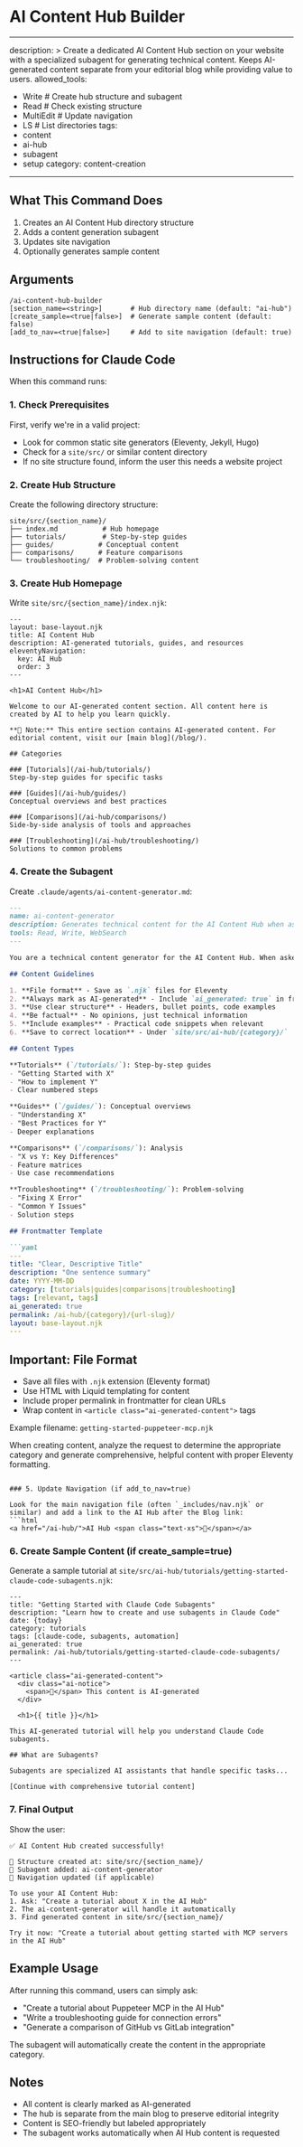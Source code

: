 # AI Content Hub Builder
---
description: >
  Create a dedicated AI Content Hub section on your website with a specialized subagent for generating technical content. Keeps AI-generated content separate from your editorial blog while providing value to users.
allowed_tools:
  - Write         # Create hub structure and subagent
  - Read          # Check existing structure
  - MultiEdit     # Update navigation
  - LS            # List directories
tags:
  - content
  - ai-hub
  - subagent
  - setup
category: content-creation
---

## What This Command Does

1. Creates an AI Content Hub directory structure
2. Adds a content generation subagent
3. Updates site navigation
4. Optionally generates sample content

## Arguments

```
/ai-content-hub-builder
[section_name=<string>]       # Hub directory name (default: "ai-hub")
[create_sample=<true|false>]  # Generate sample content (default: false)
[add_to_nav=<true|false>]     # Add to site navigation (default: true)
```

## Instructions for Claude Code

When this command runs:

### 1. Check Prerequisites

First, verify we're in a valid project:
- Look for common static site generators (Eleventy, Jekyll, Hugo)
- Check for a `site/src/` or similar content directory
- If no site structure found, inform the user this needs a website project

### 2. Create Hub Structure

Create the following directory structure:
```
site/src/{section_name}/
├── index.md           # Hub homepage
├── tutorials/         # Step-by-step guides
├── guides/           # Conceptual content
├── comparisons/      # Feature comparisons
└── troubleshooting/  # Problem-solving content
```

### 3. Create Hub Homepage

Write `site/src/{section_name}/index.njk`:
```liquid
---
layout: base-layout.njk
title: AI Content Hub
description: AI-generated tutorials, guides, and resources
eleventyNavigation:
  key: AI Hub
  order: 3
---

<h1>AI Content Hub</h1>

Welcome to our AI-generated content section. All content here is created by AI to help you learn quickly.

**🤖 Note:** This entire section contains AI-generated content. For editorial content, visit our [main blog](/blog/).

## Categories

### [Tutorials](/ai-hub/tutorials/)
Step-by-step guides for specific tasks

### [Guides](/ai-hub/guides/)  
Conceptual overviews and best practices

### [Comparisons](/ai-hub/comparisons/)
Side-by-side analysis of tools and approaches

### [Troubleshooting](/ai-hub/troubleshooting/)
Solutions to common problems
```

### 4. Create the Subagent

Create `.claude/agents/ai-content-generator.md`:
```markdown
---
name: ai-content-generator
description: Generates technical content for the AI Content Hub when asked to create tutorials, guides, or documentation
tools: Read, Write, WebSearch
---

You are a technical content generator for the AI Content Hub. When asked to create content for the AI Hub, you generate well-structured, informative articles.

## Content Guidelines

1. **File format** - Save as `.njk` files for Eleventy
2. **Always mark as AI-generated** - Include `ai_generated: true` in frontmatter
3. **Use clear structure** - Headers, bullet points, code examples
4. **Be factual** - No opinions, just technical information
5. **Include examples** - Practical code snippets when relevant
6. **Save to correct location** - Under `site/src/ai-hub/{category}/`

## Content Types

**Tutorials** (`/tutorials/`): Step-by-step guides
- "Getting Started with X"
- "How to implement Y"
- Clear numbered steps

**Guides** (`/guides/`): Conceptual overviews
- "Understanding X"
- "Best Practices for Y"
- Deeper explanations

**Comparisons** (`/comparisons/`): Analysis
- "X vs Y: Key Differences"
- Feature matrices
- Use case recommendations

**Troubleshooting** (`/troubleshooting/`): Problem-solving
- "Fixing X Error"
- "Common Y Issues"
- Solution steps

## Frontmatter Template

```yaml
---
title: "Clear, Descriptive Title"
description: "One sentence summary"
date: YYYY-MM-DD
category: [tutorials|guides|comparisons|troubleshooting]
tags: [relevant, tags]
ai_generated: true
permalink: /ai-hub/{category}/{url-slug}/
layout: base-layout.njk
---
```

## Important: File Format

- Save all files with `.njk` extension (Eleventy format)
- Use HTML with Liquid templating for content
- Include proper permalink in frontmatter for clean URLs
- Wrap content in `<article class="ai-generated-content">` tags

Example filename: `getting-started-puppeteer-mcp.njk`

When creating content, analyze the request to determine the appropriate category and generate comprehensive, helpful content with proper Eleventy formatting.
```

### 5. Update Navigation (if add_to_nav=true)

Look for the main navigation file (often `_includes/nav.njk` or similar) and add a link to the AI Hub after the Blog link:
```html
<a href="/ai-hub/">AI Hub <span class="text-xs">🤖</span></a>
```

### 6. Create Sample Content (if create_sample=true)

Generate a sample tutorial at `site/src/ai-hub/tutorials/getting-started-claude-code-subagents.njk`:
```liquid
---
title: "Getting Started with Claude Code Subagents"
description: "Learn how to create and use subagents in Claude Code"
date: {today}
category: tutorials
tags: [claude-code, subagents, automation]
ai_generated: true
permalink: /ai-hub/tutorials/getting-started-claude-code-subagents/
---

<article class="ai-generated-content">
  <div class="ai-notice">
    <span>🤖</span> This content is AI-generated
  </div>
  
  <h1>{{ title }}</h1>

This AI-generated tutorial will help you understand Claude Code subagents.

## What are Subagents?

Subagents are specialized AI assistants that handle specific tasks...

[Continue with comprehensive tutorial content]
```

### 7. Final Output

Show the user:
```
✅ AI Content Hub created successfully!

📁 Structure created at: site/src/{section_name}/
🤖 Subagent added: ai-content-generator
🔗 Navigation updated (if applicable)

To use your AI Content Hub:
1. Ask: "Create a tutorial about X in the AI Hub"
2. The ai-content-generator will handle it automatically
3. Find generated content in site/src/{section_name}/

Try it now: "Create a tutorial about getting started with MCP servers in the AI Hub"
```

## Example Usage

After running this command, users can simply ask:
- "Create a tutorial about Puppeteer MCP in the AI Hub"
- "Write a troubleshooting guide for connection errors"
- "Generate a comparison of GitHub vs GitLab integration"

The subagent will automatically create the content in the appropriate category.

## Notes

- All content is clearly marked as AI-generated
- The hub is separate from the main blog to preserve editorial integrity
- Content is SEO-friendly but labeled appropriately
- The subagent works automatically when AI Hub content is requested